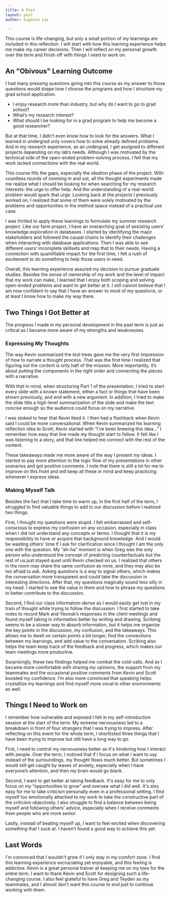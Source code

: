 ```yaml
---
title: A Post
layout: post
author: Eugenie Lai

---
```


This course is life-changing, but only a small portion of my learnings are included in this reflection. I will start with how this learning experience helps me make my career decisions. Then I will reflect on my personal growth over the term and finish off with things I need to work on.

## An "Obivous" Learning Outcome
I had many pressing questions going into this course as my answer to those questions would shape how I choose the programs and how I structure my grad school application.
* I enjoy research more than industry, but why do I want to go to grad school?
* What’s my research interest?
* What should I be looking for in a grad program to help me become a good researcher?

But at that time, I didn't even know how to look for the answers. What I learned in undergrad only covers how to solve already defined problems. And in my research experience, as an undergrad, I get assigned to different projects depending on my lab’s needs. Although I was motivated by the technical side of the open-ended problem-solving process, I felt that my work lacked connections with the real world.

This course fills the gaps, especially the ideation phase of the project. With countless rounds of zooming in and out, all the thought experiments made me realize what I should be looking for when searching for my research interests: the urge to offer help. And the understanding of a real-world problem would spark that urge. Looking back at the projects I previously worked on, I realized that some of them were solely motivated by the problems and opportunities in the method space instead of a practical use case. 

I was thrilled to apply these learnings to formulate my summer research project. Like our farm project, I have an overarching goal of assisting users’ knowledge exploration in databases. I started by identifying the major stakeholders and followed the causal chains to identify their challenges when interacting with database applications. Then I was able to see different users’ incomplete skillsets and map that to their needs. 
Having a connection with quantifiable impact for the first time, I felt a rush of excitement to do something to help those users in need.

Overall, this learning experience assured my decision to pursue graduate studies. Besides the sense of ownership of my work and the level of impact that my work can make, I learned that I enjoy both scoping and solving open-ended problems and want to get better at it. I still cannot believe that I am now confident to say that I have an answer to most of my questions, or at least I know how to make my way there.

## Two Things I Got Better at
The progress I made in my personal development in the past term is just as critical as I became more aware of my strengths and weaknesses.

### Expressing My Thoughts
The way Kevin summarized the tool trees gave me the very first impression of how to narrate a thought process. That was the first time I realized that figuring out the content is only half of the mission. More importantly, it’s about putting the components in the right order and connecting the pieces with a narrative. 

With that in mind, when structuring Part 1 of the presentation, I tried to start every slide with a known statement, either a fact or things that have been shown previously, and end with a new argument. In addition, I tried to make the slide title a high-level summarization of the slide and make the text concise enough so the audience could focus on my narrative. 

I was stoked to hear that Kevin liked it. I then had a flashback when Kevin said I could be more conversational. When Kevin summarized his learning reflection idea to Scott, Kevin started with “I’ve been brewing this idea…” I remember how easy that line made my thought start to follow. It felt like I was listening to a story, and that line helped me connect with the rest of the content. 

These takeaways made me more aware of the way I present my ideas. I started to pay more attention to the logic flow of my presentations in other scenarios and got positive comments. I note that there is still a lot for me to improve on this front and will keep all these in mind and keep practicing whenever I express ideas. 

### Making Myself Talk
Besides the fact that I take time to warm up, in the first half of the term, I struggled to find valuable things to add to our discussion before I realized two things.

First, I thought my questions were stupid. I felt embarrassed and self-conscious to express my confusion on any occasion, especially in class when I did not understand any concepts or terms. I thought that it is my responsibility to have or acquire that background knowledge. And I would be wasting others’ time if I ask for clarification since I thought I am the only one with the question. My “ah-ha” moment is when Greg was the only person who understood the concept of predicting counterfactuals but the rest of us just stayed quiet until Kevin checked on us. I realized that others in the room may share the same confusion as mine, and they may also be too afraid to ask. Asking questions is a way to signal others, which makes the conversation more transparent and could take the discussion in interesting directions. After that, my questions magically sound less silly in my head. I started to see the value in them and how to phrase my questions to better contribute to the discussion. 

Second, I find our class information-dense as I would easily get lost in my train of thought while trying to follow the discussion. I first started to take notes to record Mark and Yeonuk’s responses in the client meetings and found myself taking in information better by writing and drawing. Scribing seems to be a slower way to absorb information, but it helps me organize the key points in the discussion, my confusion, and the takeaways. This allows me to dwell on certain points a bit longer, find the connections between my learnings, and add value to the conversation. Scribing also helps the team keep track of the feedback and progress, which makes our team meetings more productive.

Surprisingly, these two findings helped me combat the cold-calls. And as I became more comfortable with sharing my opinions, the support from my teammates and the occasional positive comments from Kevin and Scott boosted my confidence. I’m also more convinced that speaking helps crystallize my learnings and find myself more vocal in other environments as well.

## Things I Need to Work on
I remember how vulnerable and exposed I felt in my self-introduction session at the start of the term. My extreme nervousness led to a breakdown in front of four strangers that I was trying to impress. After reflecting on this event for the whole term, I shortlisted three things that I have been trying to improve but still have a long way to go. 

First, I need to control my nervousness better as it's hindering how I interact with people. Over the term, I noticed that if I focus on what I want to say instead of the surroundings, my thought flows much better. But sometimes I would still get caught by waves of anxiety, especially when I have everyone’s attention, and then my brain would go blank. 

Second, I want to get better at taking feedback. It's easy for me to only focus on my “opportunities to grow” and oversee what I did well. It's also easy for me to take criticism personally even in a professional setting. I find myself too emotionally attached to my work to take the constructive part of the criticism objectively. I also struggle to find a balance between being myself and following others’ advice, especially when I receive comments from people who are more senior.

Lastly, instead of beating myself up, I want to feel excited when discovering something that I suck at. I haven’t found a good way to achieve this yet.

## Last Words
I'm convinced that I wouldn't grow if I only stay in my comfort zone. I find this learning experience excruciating yet enjoyable, and this feeling is addictive. Kevin is a great personal trainer at keeping me on my toes for the entire term. I want to thank Kevin and Scott for designing such a life-changing course. I also feel grateful to have Greg and Teyden as my teammates, and I almost don't want this course to end just to continue working with them. 